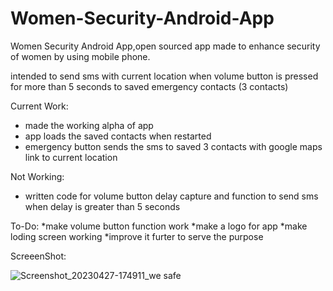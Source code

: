 # Women-Security-Android-App
Women Security Android App,open sourced app made to enhance security of women by using mobile phone.

intended to send sms with current location when volume button is pressed for more than 5 seconds to saved emergency contacts (3 contacts)

Current Work:
* made the working alpha of app
* app loads the saved contacts when restarted 
* emergency button sends the sms to saved 3 contacts with google maps link to current location

Not Working:
* written code for volume button delay capture and function to send sms when delay is greater than 5 seconds

To-Do:
*make volume button function work
*make a logo for app
*make loding screen working
*improve it furter to serve the purpose

ScreeenShot:

![Screenshot_20230427-174911_we safe](https://user-images.githubusercontent.com/130910873/234865449-2a4de34f-7b1b-4e86-b7dc-f60b0d3e2aa0.png)
